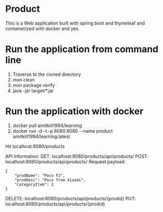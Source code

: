 # Product
This is a Web application built with spring boot and thymeleaf and containerized with docker and yes. 

# Run the application from command line
1. Traverse to the cloned directory
2. mvn clean
3. mvn package verify
4. java -jar target/*.jar

# Run the application with docker
1. docker pull amitkiit1994/learning
2. docker run -d -t -p 8080:8080 --name product amitkiit1994/learning:latest

Hit localhost:8080/products

API Information:
GET: localhost:8080/products/api/products/
POST: localhost:8080/products/api/products/
Request payload:
  
    {
        "prodName": "Poco F2",
        "prodDesc": "Poco from Xiaomi",
        "categoryItem": 2
    }
DELETE: localhost:8080/products/api/products/{prodid}
PUT: localhost:8080/products/api/products/{prodid}

